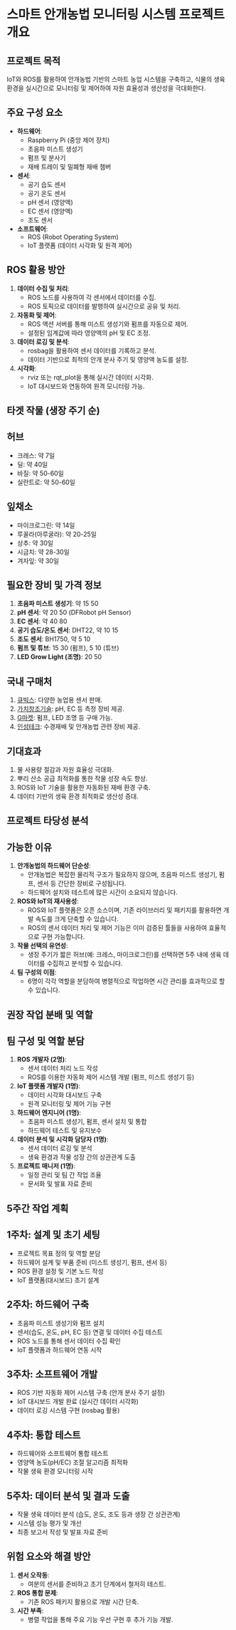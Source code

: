 # 스마트 안개농법 모니터링 시스템 프로젝트 개요

## **프로젝트 목적**

IoT와 ROS를 활용하여 안개농법 기반의 스마트 농업 시스템을 구축하고, 식물의 생육 환경을 실시간으로 모니터링 및 제어하여 자원 효율성과 생산성을 극대화한다.

## **주요 구성 요소**

- **하드웨어**:
    - Raspberry Pi (중앙 제어 장치)
    - 초음파 미스트 생성기
    - 펌프 및 분사기
    - 재배 트레이 및 밀폐형 재배 챔버
- **센서**:
    - 공기 습도 센서
    - 공기 온도 센서
    - pH 센서 (영양액)
    - EC 센서 (영양액)
    - 조도 센서
- **소프트웨어**:
    - ROS (Robot Operating System)
    - IoT 플랫폼 (데이터 시각화 및 원격 제어)

## **ROS 활용 방안**

1. **데이터 수집 및 처리**:
    - ROS 노드를 사용하여 각 센서에서 데이터를 수집.
    - ROS 토픽으로 데이터를 발행하여 실시간으로 공유 및 처리.
2. **자동화 및 제어**:
    - ROS 액션 서버를 통해 미스트 생성기와 펌프를 자동으로 제어.
    - 설정된 임계값에 따라 영양액의 pH 및 EC 조정.
3. **데이터 로깅 및 분석**:
    - rosbag을 활용하여 센서 데이터를 기록하고 분석.
    - 데이터 기반으로 최적의 안개 분사 주기 및 영양액 농도를 설정.
4. **시각화**:
    - rviz 또는 rqt_plot을 통해 실시간 데이터 시각화.
    - IoT 대시보드와 연동하여 원격 모니터링 가능.

## **타겟 작물 (생장 주기 순)**

## **허브**

- 크레스: 약 7일
- 딜: 약 40일
- 바질: 약 50-60일
- 실란트로: 약 50-60일

## **잎채소**

- 마이크로그린: 약 14일
- 루꼴라(아루굴라): 약 20-25일
- 상추: 약 30일
- 시금치: 약 28-30일
- 겨자잎: 약 30일

## **필요한 장비 및 가격 정보**

1. **초음파 미스트 생성기**: 약 $15~$50
2. **pH 센서**: 약 $20~$50 (DFRobot pH Sensor)
3. **EC 센서**: 약 $40~$80
4. **공기 습도/온도 센서**: DHT22, 약 $10~$15
5. **조도 센서**: BH1750, 약 $5~$10
6. **펌프 및 튜브**: $15~$30 (펌프), $5~$10 (튜브)
7. **LED Grow Light (조명)**: $20~$50

## **국내 구매처**

1. [큐빅스](https://qubics.kr/): 다양한 농업용 센서 판매.
2. [가치창조기술](http://vctec.co.kr/): pH, EC 등 측정 장비 제공.
3. [G마켓](https://gmarket.co.kr/): 펌프, LED 조명 등 구매 가능.
4. [인성테크](http://insungtec.tradekorea.com/): 수경재배 및 안개농법 관련 장비 제공.

## **기대효과**

1. 물 사용량 절감과 자원 효율성 극대화.
2. 뿌리 산소 공급 최적화를 통한 작물 성장 속도 향상.
3. ROS와 IoT 기술을 활용한 자동화된 재배 환경 구축.
4. 데이터 기반의 생육 환경 최적화로 생산성 증대.

## **프로젝트 타당성 분석**

## **가능한 이유**

1. **안개농법의 하드웨어 단순성**:
    - 안개농법은 복잡한 물리적 구조가 필요하지 않으며, 초음파 미스트 생성기, 펌프, 센서 등 간단한 장비로 구성됩니다.
    - 하드웨어 설치와 테스트에 많은 시간이 소요되지 않습니다.
2. **ROS와 IoT의 재사용성**:
    - ROS와 IoT 플랫폼은 오픈 소스이며, 기존 라이브러리 및 패키지를 활용하면 개발 속도를 크게 단축할 수 있습니다.
    - ROS의 센서 데이터 처리 및 제어 기능은 이미 검증된 툴들을 사용하여 효율적으로 구현 가능합니다.
3. **작물 선택의 유연성**:
    - 생장 주기가 짧은 허브(예: 크레스, 마이크로그린)를 선택하면 5주 내에 생육 데이터를 수집하고 분석할 수 있습니다.
4. **팀 구성의 이점**:
    - 6명이 각각 역할을 분담하여 병렬적으로 작업하면 시간 관리를 효과적으로 할 수 있습니다.

## **권장 작업 분배 및 역할**

## **팀 구성 및 역할 분담**

1. **ROS 개발자 (2명)**:
    - 센서 데이터 처리 노드 작성
    - ROS를 이용한 자동화 제어 시스템 개발 (펌프, 미스트 생성기 등)
2. **IoT 플랫폼 개발자 (1명)**:
    - 데이터 시각화 대시보드 구축
    - 원격 모니터링 및 제어 기능 구현
3. **하드웨어 엔지니어 (1명)**:
    - 초음파 미스트 생성기, 펌프, 센서 설치 및 통합
    - 하드웨어 테스트 및 유지보수
4. **데이터 분석 및 시각화 담당자 (1명)**:
    - 센서 데이터 로깅 및 분석
    - 생육 환경과 작물 성장 간의 상관관계 도출
5. **프로젝트 매니저 (1명)**:
    - 일정 관리 및 팀 간 작업 조율
    - 문서화 및 발표 자료 준비

## **5주간 작업 계획**

## **1주차: 설계 및 초기 세팅**

- 프로젝트 목표 정의 및 역할 분담
- 하드웨어 설계 및 부품 준비 (미스트 생성기, 펌프, 센서 등)
- ROS 환경 설정 및 기본 노드 작성
- IoT 플랫폼(대시보드) 초기 설계

## **2주차: 하드웨어 구축**

- 초음파 미스트 생성기와 펌프 설치
- 센서(습도, 온도, pH, EC 등) 연결 및 데이터 수집 테스트
- ROS 노드를 통해 센서 데이터 수집 확인
- IoT 플랫폼과 하드웨어 연동 시작

## **3주차: 소프트웨어 개발**

- ROS 기반 자동화 제어 시스템 구축 (안개 분사 주기 설정)
- IoT 대시보드 개발 완료 (실시간 데이터 시각화)
- 데이터 로깅 시스템 구현 (rosbag 활용)

## **4주차: 통합 테스트**

- 하드웨어와 소프트웨어 통합 테스트
- 영양액 농도(pH/EC) 조절 알고리즘 최적화
- 작물 생육 환경 모니터링 시작

## **5주차: 데이터 분석 및 결과 도출**

- 작물 생육 데이터 분석 (습도, 온도, 조도 등과 생장 간 상관관계)
- 시스템 성능 평가 및 개선
- 최종 보고서 작성 및 발표 자료 준비

## **위험 요소와 해결 방안**

1. **센서 오작동**:
    - 여분의 센서를 준비하고 초기 단계에서 철저히 테스트.
2. **ROS 통합 문제**:
    - 기존 ROS 패키지 활용으로 개발 시간 단축.
3. **시간 부족**:
    - 병렬 작업을 통해 주요 기능 우선 구현 후 추가 기능 개발.